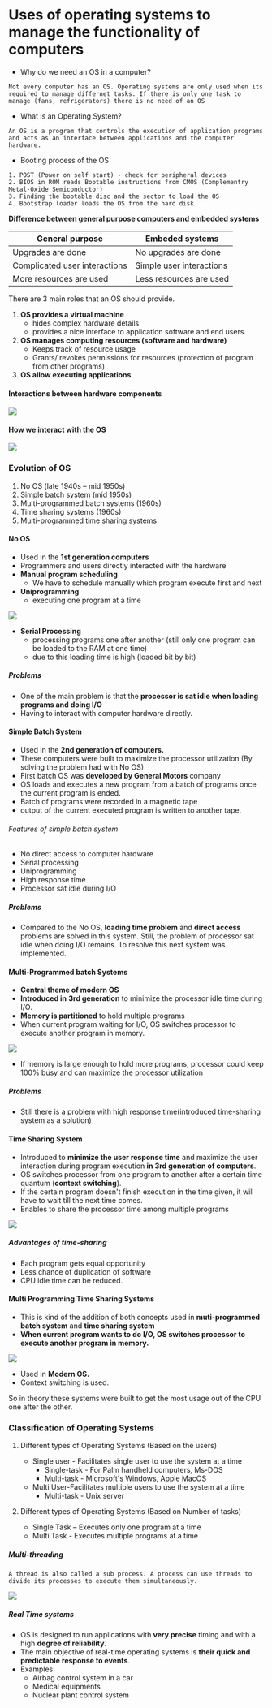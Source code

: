 # Uses of operating systems to manage the functionality of computers

- Why do we need an OS in a computer?

```
Not every computer has an OS. Operating systems are only used when its required to manage differnet tasks. If there is only one task to manage (fans, refrigerators) there is no need of an OS 
```

- What is an Operating System?
```
An OS is a program that controls the execution of application programs and acts as an interface between applications and the computer hardware.
```

- Booting process of the OS

```
1. POST (Power on self start) - check for peripheral devices
2. BIOS in ROM reads Bootable instructions from CMOS (Complementry Metal-Oxide Semiconductor) 
3. Finding the bootable disc and the sector to load the OS
4. Bootstrap loader loads the OS from the hard disk 
```

**Difference between general purpose computers and embedded systems**

| General purpose               | Embeded systems          |
| ----------------------------- | ------------------------ |
| Upgrades are done             | No upgrades are done     |
| Complicated user interactions | Simple user interactions |
| More resources are used       | Less resources are used  |

There are 3 main roles that an OS should provide.
1. **OS provides a virtual machine**
	- hides complex hardware details
	- provides a nice interface to application software and end users.            
2. **OS manages computing resources (software and hardware)**
	- Keeps track of resource usage
	- Grants/ revokes permissions for resources (protection of program from other programs)
3. **OS allow executing applications**

#### Interactions between hardware components


![](../../../assets/Images%201/Pasted%20image%2020221105130402.png)

#### How we interact with the OS

![](../../../assets/Images%201/Pasted%20image%2020221105130153.png)


### Evolution of OS

1. No OS (late 1940s – mid 1950s) 
2. Simple batch system (mid 1950s) 
3. Multi-programmed batch systems (1960s) 
4. Time sharing systems (1960s) 
5. Multi-programmed time sharing systems

#### No OS

- Used in the **1st generation computers**
- Programmers and users directly interacted with the hardware
- **Manual program scheduling**
	- We have to schedule manually which program execute first and next
- **Uniprogramming**
	- executing one program at a time

![](../../../assets/Images%201/Pasted%20image%2020221112121304.png)
- **Serial Processing** 
	- processing programs one after another (still only one program can be loaded to the RAM at one time)
	- due to this loading time is high (loaded bit by bit)

##### Problems 
- One of the main problem is that the **processor is sat idle when loading programs and doing I/O**
- Having to interact with computer hardware directly.

####  Simple Batch System

- Used in the **2nd generation of computers.**
- These computers were built to maximize the processor utilization (By solving the problem had with No OS)
- First batch OS was **developed by General Motors** company
- OS loads and executes a new program from a batch of programs once the current program is ended.
- Batch of programs were recorded in a magnetic tape
- output of the current executed program is written to another tape.

###### Features of simple batch system
- No direct access to computer hardware
- Serial processing
- Uniprogramming
- High response time
- Processor sat idle during I/O

##### Problems
- Compared to the No OS, **loading time problem** and **direct access** problems are solved in this system. Still, the problem of processor sat idle when doing I/O remains. To resolve this next system was implemented.


#### Multi-Programmed batch Systems

- **Central theme of modern OS** 
- **Introduced in** **3rd generation** to minimize the processor idle time during I/O.
- **Memory is partitioned** to hold multiple programs
- When current program waiting for I/O, OS switches processor to execute another program in memory.

![](../../../assets/Images%201/Pasted%20image%2020221105133636.png)

- If memory is large enough to hold more programs, processor could keep 100% busy and can maximize the processor utilization

##### Problems
- Still there is a problem with high response time(introduced time-sharing system as a solution)

#### Time Sharing System

- Introduced to **minimize the user response time** and maximize the user interaction during program execution **in 3rd generation of computers**.
- OS switches processor from one program to another after a certain time quantum (**context switching**). 
- If the certain program doesn't finish execution in the time given, it will have to wait till the next time comes.
- Enables to share the processor time among multiple programs

![](../../../assets/Images%201/Pasted%20image%2020221105140344.png)

##### Advantages of time-sharing
- Each program gets equal opportunity
- Less chance of duplication of software
- CPU idle time can be reduced.

#### Multi Programming Time Sharing Systems

- This is kind of the addition of both concepts used in **muti-programmed batch system** and **time sharing system**
- **When current program wants to do I/O, OS switches processor to execute another program in memory.**

![](../../../assets/Images%201/Pasted%20image%2020221114125327.png)
- Used in **Modern OS.**
- Context switching is used.

So in theory these systems were built  to get the most usage out of the CPU one after the other.

### Classification of Operating Systems

1. Different types of Operating Systems (Based on the users)
	- Single user - Facilitates single user to use the system at a time
		- Single-task - For Palm handheld computers, Ms-DOS
		- Multi-task - Microsoft's Windows, Apple MacOS
	- Multi User-Facilitates multiple users to use the system at a time
		- Multi-task -  Unix server

2. Different types of Operating Systems (Based on Number of tasks)
	- Single Task – Executes only one program at a time
	- Multi Task - Executes multiple programs at a time


##### Multi-threading

```
A thread is also called a sub process. A process can use threads to divide its processes to execute them simultaneously.
```

![](/assets/Images%201/Pasted%20image%2020221105141536.png)


##### Real Time systems

- OS is designed to run applications with **very precise** timing and with a high **degree of reliability**.
- The main objective of real-time operating systems is **their quick and predictable response to events**.
- Examples:
	- Airbag control system in a car
	- Medical equipments
	- Nuclear plant control system